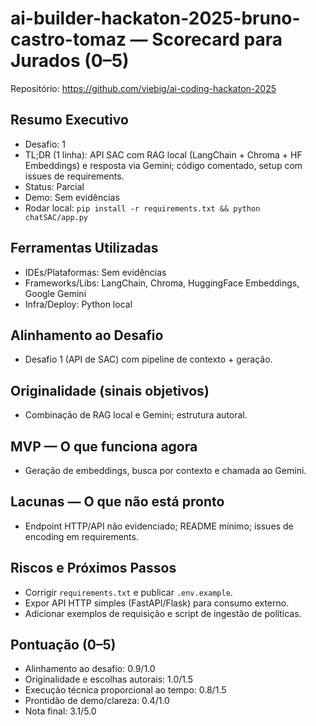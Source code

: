 # ai-builder-hackaton-2025-bruno-castro-tomaz — Scorecard para Jurados (0–5)

Repositório: https://github.com/viebig/ai-coding-hackaton-2025


## Resumo Executivo
- Desafio: 1
- TL;DR (1 linha): API SAC com RAG local (LangChain + Chroma + HF Embeddings) e resposta via Gemini; código comentado, setup com issues de requirements.
- Status: Parcial
- Demo: Sem evidências
- Rodar local: `pip install -r requirements.txt && python chatSAC/app.py`

## Ferramentas Utilizadas
- IDEs/Plataformas: Sem evidências
- Frameworks/Libs: LangChain, Chroma, HuggingFace Embeddings, Google Gemini
- Infra/Deploy: Python local

## Alinhamento ao Desafio
- Desafio 1 (API de SAC) com pipeline de contexto + geração.

## Originalidade (sinais objetivos)
- Combinação de RAG local e Gemini; estrutura autoral.

## MVP — O que funciona agora
- Geração de embeddings, busca por contexto e chamada ao Gemini.

## Lacunas — O que não está pronto
- Endpoint HTTP/API não evidenciado; README mínimo; issues de encoding em requirements.

## Riscos e Próximos Passos
- Corrigir `requirements.txt` e publicar `.env.example`.
- Expor API HTTP simples (FastAPI/Flask) para consumo externo.
- Adicionar exemplos de requisição e script de ingestão de políticas.

## Pontuação (0–5)
- Alinhamento ao desafio: 0.9/1.0
- Originalidade e escolhas autorais: 1.0/1.5
- Execução técnica proporcional ao tempo: 0.8/1.5
- Prontidão de demo/clareza: 0.4/1.0
- Nota final: 3.1/5.0

